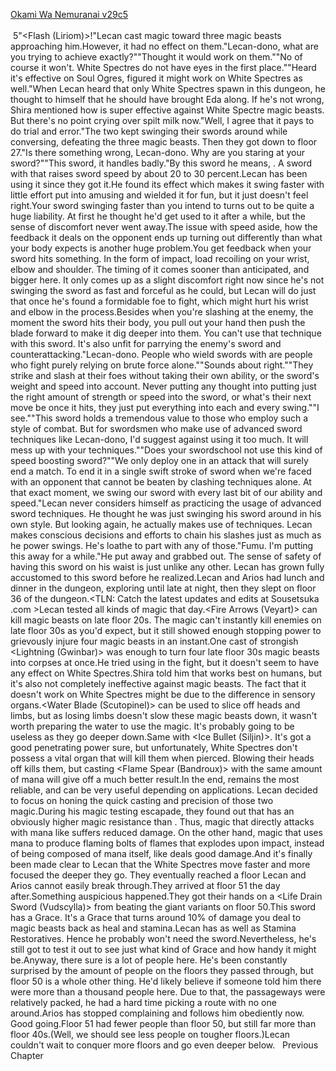 [Okami Wa Nemuranai v29c5](https://www.sousetsuka.com/2020/10/okami-wa-nemuranai-295.html)
<br/><br/>
 5"<Flash (Liriom)>!"Lecan cast <Flash> magic toward three magic beasts approaching him.However, it had no effect on them."Lecan-dono, what are you trying to achieve exactly?""Thought it would work on them.""No of course it won't. White Spectres do not have eyes in the first place.""Heard it's effective on Soul Ogres, figured it might work on White Spectres as well."When Lecan heard that only White Spectres spawn in this dungeon, he thought to himself that he should have brought Eda along. If he's not wrong, Shira mentioned how <Purification> is super effective against White Spectre magic beasts. But there's no point crying over spilt milk now."Well, I agree that it pays to do trial and error."The two kept swinging their swords around while conversing, defeating the three magic beasts. Then they got down to floor 27."Is there something wrong, Lecan-dono. Why are you staring at your sword?""This sword, it handles badly."By this sword he means, <Acceleration Sword>. A sword with <Sword Speed Increase> that raises sword speed by about 20 to 30 percent.Lecan has been using it since they got it.He found its effect which makes it swing faster with little effort put into amusing and wielded it for fun, but it just doesn't feel right.Your sword swinging faster than you intend to turns out to be quite a huge liability. At first he thought he'd get used to it after a while, but the sense of discomfort never went away.The issue with speed aside, how the feedback it deals on the opponent ends up turning out differently than what your body expects is another huge problem.You get feedback when your sword hits something. In the form of impact, load recoiling on your wrist, elbow and shoulder. The timing of it comes sooner than anticipated, and bigger here. It only comes up as a slight discomfort right now since he's not swinging the sword as fast and forceful as he could, but Lecan will do just that once he's found a formidable foe to fight, which might hurt his wrist and elbow in the process.Besides when you're slashing at the enemy, the moment the sword hits their body, you pull out your hand then push the blade forward to make it dig deeper into them. You can't use that technique with this sword. It's also unfit for parrying the enemy's sword and counterattacking."Lecan-dono. People who wield swords with <Sword Speed Increase> are people who fight purely relying on brute force alone.""Sounds about right.""They strike and slash at their foes without taking their own ability, or the sword's weight and speed into account. Never putting any thought into putting just the right amount of strength or speed into the sword, or what's their next move be once it hits, they just put everything into each and every swing.""I see.""This sword holds a tremendous value to those who employ such a style of combat. But for swordsmen who make use of advanced sword techniques like Lecan-dono, I'd suggest against using it too much. It will mess up with your techniques.""Does your swordschool not use this kind of speed boosting sword?""We only deploy one in an attack that will surely end a match. To end it in a single swift stroke of sword when we're faced with an opponent that cannot be beaten by clashing techniques alone. At that exact moment, we swing our sword with every last bit of our ability and speed."Lecan never considers himself as practicing the usage of advanced sword techniques. He thought he was just swinging his sword around in his own style. But looking again, he actually makes use of techniques. Lecan makes conscious decisions and efforts to chain his slashes just as much as he power swings. He's loathe to part with any of those."Fumu. I'm putting this away for a while."He put <Acceleration Sword> away and grabbed <Sword of Rusk> out. The sense of safety of having this sword on his waist is just unlike any other. Lecan has grown fully accustomed to this sword before he realized.Lecan and Arios had lunch and dinner in the dungeon, exploring until late at night, then they slept on floor 36 of the dungeon.<TLN: Catch the latest updates and edits at Sousetsuka .com >Lecan tested all kinds of magic that day.<Fire Arrows (Veyart)> can kill magic beasts on late floor 20s. The magic can't instantly kill enemies on late floor 30s as you'd expect, but it still showed enough stopping power to grievously injure four magic beasts in an instant.One cast of strongish <Lightning (Gwinbar)> was enough to turn four late floor 30s magic beasts into corpses at once.He tried using <Concealment> in the fight, but it doesn't seem to have any effect on White Spectres.Shira told him that <Concealment> works best on humans, but it's also not completely ineffective against magic beasts. The fact that it doesn't work on White Spectres might be due to the difference in sensory organs.<Water Blade (Scutopinel)> can be used to slice off heads and limbs, but as losing limbs doesn't slow these magic beasts down, it wasn't worth preparing the water to use the magic. It's probably going to be useless as they go deeper down.Same with <Ice Bullet (Siljin)>. It's got a good penetrating power sure, but unfortunately, White Spectres don't possess a vital organ that will kill them when pierced. Blowing their heads off kills them, but casting <Flame Spear (Bandroux)> with the same amount of mana will give off a much better result.In the end, <Flame Spear> remains the most reliable, and <Lightning> can be very useful depending on applications. Lecan decided to focus on honing the quick casting and precision of those two magic.During his magic testing escapade, they found out that <Red Body> has an obviously higher magic resistance than <Black Body>. Thus, magic that directly attacks with mana like <Lightning> suffers reduced damage. On the other hand, magic that uses mana to produce flaming bolts of flames that explodes upon impact, instead of being composed of mana itself, like <Flame Spear> deals good damage.And it's finally been made clear to Lecan that the White Spectres move faster and more focused the deeper they go. They eventually reached a floor Lecan and Arios cannot easily break through.They arrived at floor 51 the day after.Something auspicious happened.They got their hands on a <Life Drain Sword (Vudscylla)> from beating the giant variants on floor 50.This sword has a <Stamina Drain> Grace. It's a Grace that turns around 10% of damage you deal to magic beasts back as heal and stamina.Lecan has <Recovery> as well as Stamina Restoratives. Hence he probably won't need the sword.Nevertheless, he's still got to test it out to see just what kind of Grace and how handy it might be.Anyway, there sure is a lot of people here. He's been constantly surprised by the amount of people on the floors they passed through, but floor 50 is a whole other thing. He'd likely believe if someone told him there were more than a thousand people here. Due to that, the passageways were relatively packed, he had a hard time picking a route with no one around.Arios has stopped complaining and follows him obediently now. Good going.Floor 51 had fewer people than floor 50, but still far more than floor 40s.(Well, we should see less people on tougher floors.)Lecan couldn't wait to conquer more floors and go even deeper below.   Previous Chapter <br/>
